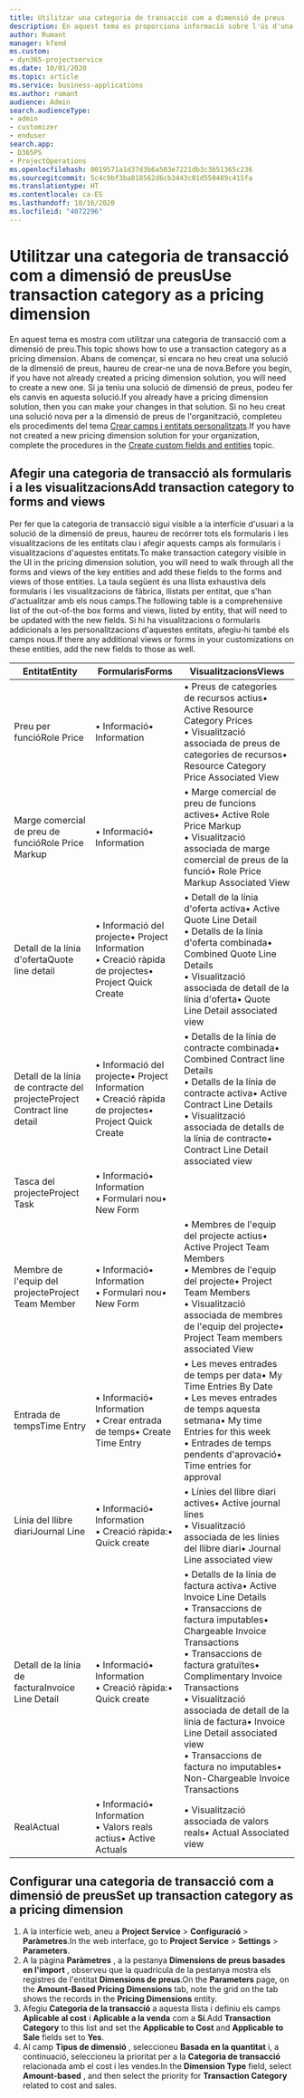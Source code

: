 ```yaml
---
title: Utilitzar una categoria de transacció com a dimensió de preus
description: En aquest tema es proporciona informació sobre l'ús d'una categoria de transacció com a dimensió de preu.
author: Rumant
manager: kfend
ms.custom:
- dyn365-projectservice
ms.date: 10/01/2020
ms.topic: article
ms.service: business-applications
ms.author: rumant
audience: Admin
search.audienceType:
- admin
- customizer
- enduser
search.app:
- D365PS
- ProjectOperations
ms.openlocfilehash: 0019571a1d37d3b6a503e7221db3c3b51365c236
ms.sourcegitcommit: 5c4c9bf3ba018562d6cb3443c01d550489c415fa
ms.translationtype: HT
ms.contentlocale: ca-ES
ms.lasthandoff: 10/16/2020
ms.locfileid: "4072296"
---
```

# <a name="use-transaction-category-as-a-pricing-dimension"></a><span data-ttu-id="6d1c8-103">Utilitzar una categoria de transacció com a dimensió de preus</span><span class="sxs-lookup"><span data-stu-id="6d1c8-103">Use transaction category as a pricing dimension</span></span>
<span data-ttu-id="6d1c8-104">En aquest tema es mostra com utilitzar una categoria de transacció com a dimensió de preu.</span><span class="sxs-lookup"><span data-stu-id="6d1c8-104">This topic shows how to use a transaction category as a pricing dimension.</span></span> <span data-ttu-id="6d1c8-105">Abans de començar, si encara no heu creat una solució de la dimensió de preus, haureu de crear-ne una de nova.</span><span class="sxs-lookup"><span data-stu-id="6d1c8-105">Before you begin, if you have not already created a pricing dimension solution, you will need to create a new one.</span></span> <span data-ttu-id="6d1c8-106">Si ja teniu una solució de dimensió de preus, podeu fer els canvis en aquesta solució.</span><span class="sxs-lookup"><span data-stu-id="6d1c8-106">If you already have a pricing dimension solution, then you can make your changes in that solution.</span></span> <span data-ttu-id="6d1c8-107">Si no heu creat una solució nova per a la dimensió de preus de l'organització, completeu els procediments del tema [Crear camps i entitats personalitzats](create-custom-fields-entities.md).</span><span class="sxs-lookup"><span data-stu-id="6d1c8-107">If you have not created a new pricing dimension solution for your organization, complete the procedures in the [Create custom fields and entities](create-custom-fields-entities.md) topic.</span></span>

## <a name="add-transaction-category-to-forms-and-views"></a><span data-ttu-id="6d1c8-108">Afegir una categoria de transacció als formularis i a les visualitzacions</span><span class="sxs-lookup"><span data-stu-id="6d1c8-108">Add transaction category to forms and views</span></span>
<span data-ttu-id="6d1c8-109">Per fer que la categoria de transacció sigui visible a la interfície d'usuari a la solució de la dimensió de preus, haureu de recórrer tots els formularis i les visualitzacions de les entitats clau i afegir aquests camps als formularis i visualitzacions d'aquestes entitats.</span><span class="sxs-lookup"><span data-stu-id="6d1c8-109">To make transaction category visible in the UI in the pricing dimension solution, you will need to walk through all the forms and views of the key entities and add these fields to the forms and views of those entities.</span></span>
<span data-ttu-id="6d1c8-110">La taula següent és una llista exhaustiva dels formularis i les visualitzacions de fàbrica, llistats per entitat, que s'han d'actualitzar amb els nous camps.</span><span class="sxs-lookup"><span data-stu-id="6d1c8-110">The following table is a comprehensive list of the out-of-the box forms and views, listed by entity, that will need to be updated with the new fields.</span></span> <span data-ttu-id="6d1c8-111">Si hi ha visualitzacions o formularis addicionals a les personalitzacions d'aquestes entitats, afegiu-hi també els camps nous.</span><span class="sxs-lookup"><span data-stu-id="6d1c8-111">If there any additional views or forms in your customizations on these entities, add the new fields to those as well.</span></span>

|  <span data-ttu-id="6d1c8-112">Entitat</span><span class="sxs-lookup"><span data-stu-id="6d1c8-112">Entity</span></span>        | <span data-ttu-id="6d1c8-113">Formularis</span><span class="sxs-lookup"><span data-stu-id="6d1c8-113">Forms</span></span>     |<span data-ttu-id="6d1c8-114">Visualitzacions</span><span class="sxs-lookup"><span data-stu-id="6d1c8-114">Views</span></span>        |
| ------------------------------|---------------------------------|----------------------------------|
|  <span data-ttu-id="6d1c8-115">Preu per funció</span><span class="sxs-lookup"><span data-stu-id="6d1c8-115">Role Price</span></span>|<span data-ttu-id="6d1c8-116">• Informació</span><span class="sxs-lookup"><span data-stu-id="6d1c8-116">• Information</span></span> |<span data-ttu-id="6d1c8-117">• Preus de categories de recursos actius</span><span class="sxs-lookup"><span data-stu-id="6d1c8-117">• Active Resource Category Prices</span></span><br> <span data-ttu-id="6d1c8-118">• Visualització associada de preus de categories de recursos</span><span class="sxs-lookup"><span data-stu-id="6d1c8-118">• Resource Category Price Associated View</span></span>|
|  <span data-ttu-id="6d1c8-119">Marge comercial de preu de funció</span><span class="sxs-lookup"><span data-stu-id="6d1c8-119">Role Price Markup</span></span>|<span data-ttu-id="6d1c8-120">• Informació</span><span class="sxs-lookup"><span data-stu-id="6d1c8-120">• Information</span></span>|<span data-ttu-id="6d1c8-121">• Marge comercial de preu de funcions actives</span><span class="sxs-lookup"><span data-stu-id="6d1c8-121">• Active Role Price Markup</span></span><br><span data-ttu-id="6d1c8-122">• Visualització associada de marge comercial de preus de la funció</span><span class="sxs-lookup"><span data-stu-id="6d1c8-122">• Role Price Markup Associated View</span></span>|
|  <span data-ttu-id="6d1c8-123">Detall de la línia d'oferta</span><span class="sxs-lookup"><span data-stu-id="6d1c8-123">Quote line detail</span></span>|<span data-ttu-id="6d1c8-124">• Informació del projecte</span><span class="sxs-lookup"><span data-stu-id="6d1c8-124">• Project Information</span></span><br><span data-ttu-id="6d1c8-125">• Creació ràpida de projectes</span><span class="sxs-lookup"><span data-stu-id="6d1c8-125">• Project Quick Create</span></span>|<span data-ttu-id="6d1c8-126">• Detall de la línia d'oferta activa</span><span class="sxs-lookup"><span data-stu-id="6d1c8-126">• Active Quote Line Detail</span></span><br><span data-ttu-id="6d1c8-127">• Detalls de la línia d'oferta combinada</span><span class="sxs-lookup"><span data-stu-id="6d1c8-127">• Combined Quote Line Details</span></span><br><span data-ttu-id="6d1c8-128">• Visualització associada de detall de la línia d'oferta</span><span class="sxs-lookup"><span data-stu-id="6d1c8-128">• Quote Line Detail associated view</span></span>|
|  <span data-ttu-id="6d1c8-129">Detall de la línia de contracte del projecte</span><span class="sxs-lookup"><span data-stu-id="6d1c8-129">Project Contract line detail</span></span>|<span data-ttu-id="6d1c8-130">• Informació del projecte</span><span class="sxs-lookup"><span data-stu-id="6d1c8-130">• Project Information</span></span><br><span data-ttu-id="6d1c8-131">• Creació ràpida de projectes</span><span class="sxs-lookup"><span data-stu-id="6d1c8-131">• Project Quick Create</span></span>|<span data-ttu-id="6d1c8-132">• Detalls de la línia de contracte combinada</span><span class="sxs-lookup"><span data-stu-id="6d1c8-132">• Combined Contract line Details</span></span><br><span data-ttu-id="6d1c8-133">• Detalls de la línia de contracte activa</span><span class="sxs-lookup"><span data-stu-id="6d1c8-133">• Active Contract Line Details</span></span><br><span data-ttu-id="6d1c8-134">• Visualització associada de detalls de la línia de contracte</span><span class="sxs-lookup"><span data-stu-id="6d1c8-134">• Contract Line Detail associated view</span></span>|
|  <span data-ttu-id="6d1c8-135">Tasca del projecte</span><span class="sxs-lookup"><span data-stu-id="6d1c8-135">Project Task</span></span>|<span data-ttu-id="6d1c8-136">• Informació</span><span class="sxs-lookup"><span data-stu-id="6d1c8-136">• Information</span></span><br><span data-ttu-id="6d1c8-137">• Formulari nou</span><span class="sxs-lookup"><span data-stu-id="6d1c8-137">• New Form</span></span>||
|  <span data-ttu-id="6d1c8-138">Membre de l'equip del projecte</span><span class="sxs-lookup"><span data-stu-id="6d1c8-138">Project Team Member</span></span>|<span data-ttu-id="6d1c8-139">• Informació</span><span class="sxs-lookup"><span data-stu-id="6d1c8-139">• Information</span></span><br><span data-ttu-id="6d1c8-140">• Formulari nou</span><span class="sxs-lookup"><span data-stu-id="6d1c8-140">• New Form</span></span>|<span data-ttu-id="6d1c8-141">• Membres de l'equip del projecte actius</span><span class="sxs-lookup"><span data-stu-id="6d1c8-141">• Active Project Team Members</span></span><br><span data-ttu-id="6d1c8-142">• Membres de l'equip del projecte</span><span class="sxs-lookup"><span data-stu-id="6d1c8-142">• Project Team Members</span></span><br><span data-ttu-id="6d1c8-143">• Visualització associada de membres de l'equip del projecte</span><span class="sxs-lookup"><span data-stu-id="6d1c8-143">• Project Team members associated View</span></span>|
|  <span data-ttu-id="6d1c8-144">Entrada de temps</span><span class="sxs-lookup"><span data-stu-id="6d1c8-144">Time Entry</span></span>|<span data-ttu-id="6d1c8-145">• Informació</span><span class="sxs-lookup"><span data-stu-id="6d1c8-145">• Information</span></span><br><span data-ttu-id="6d1c8-146">• Crear entrada de temps</span><span class="sxs-lookup"><span data-stu-id="6d1c8-146">• Create Time Entry</span></span>|<span data-ttu-id="6d1c8-147">• Les meves entrades de temps per data</span><span class="sxs-lookup"><span data-stu-id="6d1c8-147">• My Time Entries By Date</span></span><br><span data-ttu-id="6d1c8-148">• Les meves entrades de temps aquesta setmana</span><span class="sxs-lookup"><span data-stu-id="6d1c8-148">• My time Entries for this week</span></span><br><span data-ttu-id="6d1c8-149">• Entrades de temps pendents d'aprovació</span><span class="sxs-lookup"><span data-stu-id="6d1c8-149">• Time entries for approval</span></span>|
|  <span data-ttu-id="6d1c8-150">Línia del llibre diari</span><span class="sxs-lookup"><span data-stu-id="6d1c8-150">Journal Line</span></span>|<span data-ttu-id="6d1c8-151">• Informació</span><span class="sxs-lookup"><span data-stu-id="6d1c8-151">• Information</span></span><br><span data-ttu-id="6d1c8-152">• Creació ràpida:</span><span class="sxs-lookup"><span data-stu-id="6d1c8-152">• Quick create</span></span>|<span data-ttu-id="6d1c8-153">• Línies del llibre diari actives</span><span class="sxs-lookup"><span data-stu-id="6d1c8-153">• Active journal lines</span></span><br><span data-ttu-id="6d1c8-154">• Visualització associada de les línies del llibre diari</span><span class="sxs-lookup"><span data-stu-id="6d1c8-154">• Journal Line associated view</span></span>|
|  <span data-ttu-id="6d1c8-155">Detall de la línia de factura</span><span class="sxs-lookup"><span data-stu-id="6d1c8-155">Invoice Line Detail</span></span>|<span data-ttu-id="6d1c8-156">• Informació</span><span class="sxs-lookup"><span data-stu-id="6d1c8-156">• Information</span></span><br><span data-ttu-id="6d1c8-157">• Creació ràpida:</span><span class="sxs-lookup"><span data-stu-id="6d1c8-157">• Quick create</span></span>|<span data-ttu-id="6d1c8-158">• Detalls de la línia de factura activa</span><span class="sxs-lookup"><span data-stu-id="6d1c8-158">• Active Invoice Line Details</span></span><br><span data-ttu-id="6d1c8-159">• Transaccions de factura imputables</span><span class="sxs-lookup"><span data-stu-id="6d1c8-159">• Chargeable Invoice Transactions</span></span><br><span data-ttu-id="6d1c8-160">• Transaccions de factura gratuïtes</span><span class="sxs-lookup"><span data-stu-id="6d1c8-160">• Complimentary Invoice Transactions</span></span><br><span data-ttu-id="6d1c8-161">• Visualització associada de detall de la línia de factura</span><span class="sxs-lookup"><span data-stu-id="6d1c8-161">• Invoice Line Detail associated view</span></span><br><span data-ttu-id="6d1c8-162">• Transaccions de factura no imputables</span><span class="sxs-lookup"><span data-stu-id="6d1c8-162">• Non-Chargeable Invoice Transactions</span></span>|
|  <span data-ttu-id="6d1c8-163">Real</span><span class="sxs-lookup"><span data-stu-id="6d1c8-163">Actual</span></span>|<span data-ttu-id="6d1c8-164">• Informació</span><span class="sxs-lookup"><span data-stu-id="6d1c8-164">• Information</span></span><br><span data-ttu-id="6d1c8-165">• Valors reals actius</span><span class="sxs-lookup"><span data-stu-id="6d1c8-165">• Active Actuals</span></span>|<span data-ttu-id="6d1c8-166">• Visualització associada de valors reals</span><span class="sxs-lookup"><span data-stu-id="6d1c8-166">• Actual Associated view</span></span>|

## <a name="set-up-transaction-category-as-a-pricing-dimension"></a><span data-ttu-id="6d1c8-167">Configurar una categoria de transacció com a dimensió de preus</span><span class="sxs-lookup"><span data-stu-id="6d1c8-167">Set up transaction category as a pricing dimension</span></span>

1. <span data-ttu-id="6d1c8-168">A la interfície web, aneu a **Project Service** > **Configuració** > **Paràmetres**.</span><span class="sxs-lookup"><span data-stu-id="6d1c8-168">In the web interface, go to **Project Service** > **Settings** > **Parameters**.</span></span> 
2. <span data-ttu-id="6d1c8-169">A la pàgina **Paràmetres** , a la pestanya **Dimensions de preus basades en l'import** , observeu que la quadrícula de la pestanya mostra els registres de l'entitat **Dimensions de preus**.</span><span class="sxs-lookup"><span data-stu-id="6d1c8-169">On the **Parameters** page, on the **Amount-Based Pricing Dimensions** tab, note the grid on the tab shows the records in the **Pricing Dimensions** entity.</span></span>
3. <span data-ttu-id="6d1c8-170">Afegiu **Categoria de la transacció** a aquesta llista i definiu els camps **Aplicable al cost** i **Aplicable a la venda** com a **Sí**.</span><span class="sxs-lookup"><span data-stu-id="6d1c8-170">Add **Transaction Category** to this list and set the **Applicable to Cost** and **Applicable to Sale** fields set to **Yes**.</span></span>
4. <span data-ttu-id="6d1c8-171">Al camp **Tipus de dimensió** , seleccioneu **Basada en la quantitat** i, a continuació, seleccioneu la prioritat per a la **Categoria de transacció** relacionada amb el cost i les vendes.</span><span class="sxs-lookup"><span data-stu-id="6d1c8-171">In the **Dimension Type** field, select **Amount-based** , and then select the priority for **Transaction Category** related to cost and sales.</span></span>
